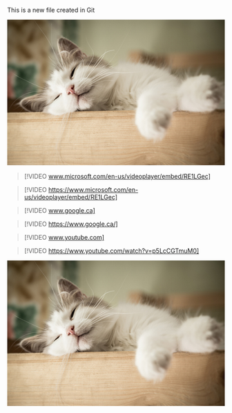 This is a new file created in Git

![alt text](../cat1.jpg)

> [!VIDEO www.microsoft.com/en-us/videoplayer/embed/RE1LGec]

> [!VIDEO https://www.microsoft.com/en-us/videoplayer/embed/RE1LGec]

> [!VIDEO www.google.ca]

> [!VIDEO https://www.google.ca/]

> [!VIDEO www.youtube.com]

> [!VIDEO https://www.youtube.com/watch?v=p5LcCGTmuM0]

![alt_text](/cat1.jpg)
